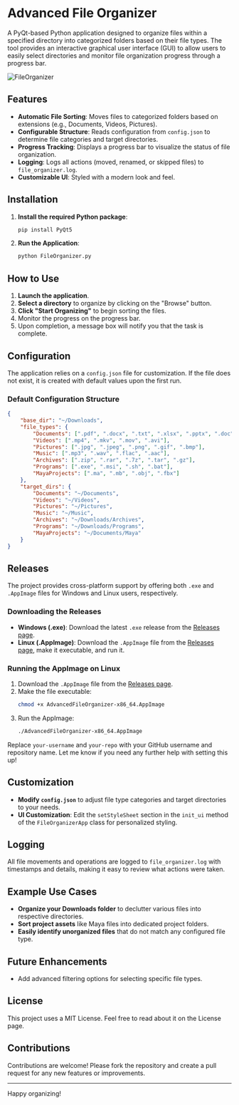 # Advanced File Organizer

A PyQt-based Python application designed to organize files within a specified directory into categorized folders based on their file types. The tool provides an interactive graphical user interface (GUI) to allow users to easily select directories and monitor file organization progress through a progress bar.

![FileOrganizer](https://github.com/user-attachments/assets/a479d470-427b-4b81-8887-ef95cdcd786f)

## Features

- **Automatic File Sorting**: Moves files to categorized folders based on extensions (e.g., Documents, Videos, Pictures).
- **Configurable Structure**: Reads configuration from `config.json` to determine file categories and target directories.
- **Progress Tracking**: Displays a progress bar to visualize the status of file organization.
- **Logging**: Logs all actions (moved, renamed, or skipped files) to `file_organizer.log`.
- **Customizable UI**: Styled with a modern look and feel.

## Installation


1. **Install the required Python package**:
   ```bash
   pip install PyQt5
   ```

2. **Run the Application**:
   ```bash
   python FileOrganizer.py
   ```

## How to Use

1. **Launch the application**.
2. **Select a directory** to organize by clicking on the "Browse" button.
3. **Click "Start Organizing"** to begin sorting the files.
4. Monitor the progress on the progress bar.
5. Upon completion, a message box will notify you that the task is complete.

## Configuration

The application relies on a `config.json` file for customization. If the file does not exist, it is created with default values upon the first run.

### Default Configuration Structure

```json
{
    "base_dir": "~/Downloads",
    "file_types": {
        "Documents": [".pdf", ".docx", ".txt", ".xlsx", ".pptx", ".doc"],
        "Videos": [".mp4", ".mkv", ".mov", ".avi"],
        "Pictures": [".jpg", ".jpeg", ".png", ".gif", ".bmp"],
        "Music": [".mp3", ".wav", ".flac", ".aac"],
        "Archives": [".zip", ".rar", ".7z", ".tar", ".gz"],
        "Programs": [".exe", ".msi", ".sh", ".bat"],
        "MayaProjects": [".ma", ".mb", ".obj", ".fbx"]
    },
    "target_dirs": {
        "Documents": "~/Documents",
        "Videos": "~/Videos",
        "Pictures": "~/Pictures",
        "Music": "~/Music",
        "Archives": "~/Downloads/Archives",
        "Programs": "~/Downloads/Programs",
        "MayaProjects": "~/Documents/Maya"
    }
}
```
## Releases

The project provides cross-platform support by offering both `.exe` and `.AppImage` files for Windows and Linux users, respectively.

### Downloading the Releases

- **Windows (.exe)**: Download the latest `.exe` release from the [Releases page](https://github.com/your-username/your-repo/releases).
- **Linux (.AppImage)**: Download the `.AppImage` file from the [Releases page](https://github.com/your-username/your-repo/releases), make it executable, and run it.

### Running the AppImage on Linux

1. Download the `.AppImage` file from the [Releases page](https://github.com/your-username/your-repo/releases).
2. Make the file executable:
   ```bash
   chmod +x AdvancedFileOrganizer-x86_64.AppImage
   ```
3. Run the AppImage:
   ```bash
   ./AdvancedFileOrganizer-x86_64.AppImage
   ```
   
Replace `your-username` and `your-repo` with your GitHub username and repository name. Let me know if you need any further help with setting this up!

## Customization

- **Modify `config.json`** to adjust file type categories and target directories to your needs.
- **UI Customization**: Edit the `setStyleSheet` section in the `init_ui` method of the `FileOrganizerApp` class for personalized styling.

## Logging

All file movements and operations are logged to `file_organizer.log` with timestamps and details, making it easy to review what actions were taken.

## Example Use Cases

- **Organize your Downloads folder** to declutter various files into respective directories.
- **Sort project assets** like Maya files into dedicated project folders.
- **Easily identify unorganized files** that do not match any configured file type.

## Future Enhancements

- Add advanced filtering options for selecting specific file types.

## License

This project uses a MIT License. Feel free to read about it on the License page.

## Contributions

Contributions are welcome! Please fork the repository and create a pull request for any new features or improvements.

---

Happy organizing!
```
